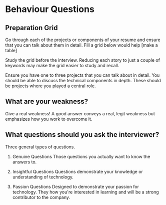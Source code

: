 # Behaviour Questions

## Preparation Grid
Go through each of the projects or components of your resume and ensure that you can talk about them in detail. Fill a grid below would help
[make a table]

Study the grid before the interview. Reducing each story to just a couple of keywords may make the grid easier to study and recall. 

Ensure you have one to three projects that you can talk about in detail. You should be able to discuss the technical components in depth. These should be projects where you played a central role.

## What are your weakness?
Give a real weakness! A good answer conveys a real, legit weakness but emphasizes how you work to overcome it.

## What questions should you ask the interviewer?
Three general types of questions.
1. Genuine Questions
Those questions you actually want to know the answers to.

2. Insightful Questions
Questions demonstrate your knowledge or understanding of technology.

3. Passion Questions
Designed to demonstrate your passion for technology. They how you're interested in learning and will be a strong contributor to the company.


